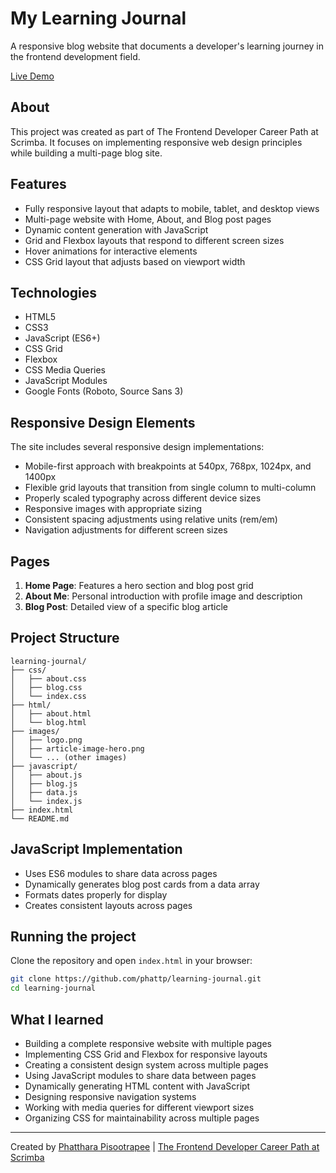 # My Learning Journal

A responsive blog website that documents a developer's learning journey in the frontend development field.

[Live Demo](https://fastidious-pegasus-f76665.netlify.app/)

## About

This project was created as part of The Frontend Developer Career Path at Scrimba. It focuses on implementing responsive web design principles while building a multi-page blog site.

## Features

- Fully responsive layout that adapts to mobile, tablet, and desktop views
- Multi-page website with Home, About, and Blog post pages
- Dynamic content generation with JavaScript
- Grid and Flexbox layouts that respond to different screen sizes
- Hover animations for interactive elements
- CSS Grid layout that adjusts based on viewport width

## Technologies

- HTML5
- CSS3
- JavaScript (ES6+)
- CSS Grid
- Flexbox
- CSS Media Queries
- JavaScript Modules
- Google Fonts (Roboto, Source Sans 3)

## Responsive Design Elements

The site includes several responsive design implementations:

- Mobile-first approach with breakpoints at 540px, 768px, 1024px, and 1400px
- Flexible grid layouts that transition from single column to multi-column
- Properly scaled typography across different device sizes
- Responsive images with appropriate sizing
- Consistent spacing adjustments using relative units (rem/em)
- Navigation adjustments for different screen sizes

## Pages

1. **Home Page**: Features a hero section and blog post grid
2. **About Me**: Personal introduction with profile image and description
3. **Blog Post**: Detailed view of a specific blog article

## Project Structure

```
learning-journal/
├── css/
│   ├── about.css
│   ├── blog.css
│   └── index.css
├── html/
│   ├── about.html
│   └── blog.html
├── images/
│   ├── logo.png
│   ├── article-image-hero.png
│   └── ... (other images)
├── javascript/
│   ├── about.js
│   ├── blog.js
│   ├── data.js
│   └── index.js
├── index.html
└── README.md
```

## JavaScript Implementation

- Uses ES6 modules to share data across pages
- Dynamically generates blog post cards from a data array
- Formats dates properly for display
- Creates consistent layouts across pages

## Running the project

Clone the repository and open `index.html` in your browser:

```bash
git clone https://github.com/phattp/learning-journal.git
cd learning-journal
```

## What I learned

- Building a complete responsive website with multiple pages
- Implementing CSS Grid and Flexbox for responsive layouts
- Creating a consistent design system across multiple pages
- Using JavaScript modules to share data between pages
- Dynamically generating HTML content with JavaScript
- Designing responsive navigation systems
- Working with media queries for different viewport sizes
- Organizing CSS for maintainability across multiple pages

---

Created by [Phatthara Pisootrapee](https://github.com/phattp) | [The Frontend Developer Career Path at Scrimba](https://scrimba.com/learn/frontend)
